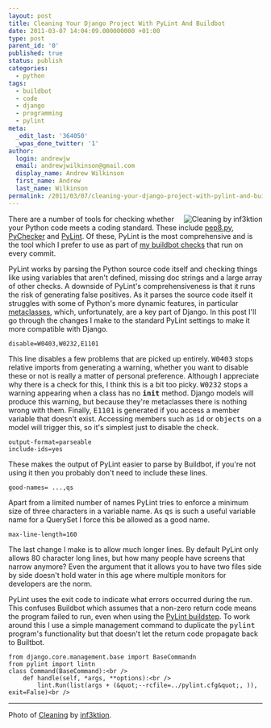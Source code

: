 ```yaml
---
layout: post
title: Cleaning Your Django Project With PyLint And Buildbot
date: 2011-03-07 14:04:09.000000000 +01:00
type: post
parent_id: '0'
published: true
status: publish
categories:
  - python
tags:
  - buildbot
  - code
  - django
  - programming
  - pylint
meta:
  _edit_last: '364050'
  _wpas_done_twitter: '1'
author:
  login: andrewjw
  email: andrewjwilkinson@gmail.com
  display_name: Andrew Wilkinson
  first_name: Andrew
  last_name: Wilkinson
permalink: /2011/03/07/cleaning-your-django-project-with-pylint-and-buildbot/
---
```

<a href="http://www.flickr.com/photos/inf3ktion/4477642894/"><img src="{{ site.baseurl }}/assets/4477642894_2cfbc8ea4f_m.jpg" alt="Cleaning by inf3ktion" style="float:right;border:0;" /></a>There are a number of tools for checking whether your Python code meets a coding standard. These include <a href="http://pypi.python.org/pypi/pep8">pep8.py</a>, <a href="http://pychecker.sourceforge.net/">PyChecker</a> and <a href="http://www.logilab.org/857">PyLint</a>. Of these, PyLint is the most comprehensive and is the tool which I prefer to use as part of <a href="http://andrewwilkinson.wordpress.com/2010/06/30/continuous-integration-testing/">my buildbot checks</a> that run on every commit.

PyLint works by parsing the Python source code itself and checking things like using variables that aren't defined, missing doc strings and a large array of other checks. A downside of PyLint's comprehensiveness is that it runs the risk of generating false positives. As it parses the source code itself it struggles with some of Python's more dynamic features, in particular <a href="http://www.voidspace.org.uk/python/articles/metaclasses.shtml">metaclasses</a>, which, unfortunately, are a key part of Django. In this post I'll go through the changes I make to the standard PyLint settings to make it more compatible with Django.

    disable=W0403,W0232,E1101

This line disables a few problems that are picked up entirely. <tt>W0403</tt> stops relative imports from generating a warning, whether you want to disable these or not is really a matter of personal preference. Although I appreciate why there is a check for this, I think this is a bit too picky. <tt>W0232</tt> stops a warning appearing when a class has no <tt>__init__</tt> method. Django models will produce this warning, but because they're metaclasses there is nothing wrong with them. Finally, <tt>E1101</tt> is generated if you access a member variable that doesn't exist. Accessing members such as <tt>id</tt> or <tt>objects</tt> on a model will trigger this, so it's simplest just to disable the check.

    output-format=parseable
    include-ids=yes

These makes the output of PyLint easier to parse by Buildbot, if you're not using it then you probably don't need to include these lines.

    good-names= ...,qs

Apart from a limited number of names PyLint tries to enforce a minimum size of three characters in a variable name. As <tt>qs</tt> is such a useful variable name for a QuerySet I force this be allowed as a good name.

    max-line-length=160

The last change I make is to allow much longer lines. By default PyLint only allows 80 character long lines, but how many people have screens that narrow anymore? Even the argument that it allows you to have two files side by side doesn't hold water in this age where multiple monitors for developers are the norm.

PyLint uses the exit code to indicate what errors occurred during the run. This confuses Buildbot which assumes that a non-zero return code means the program failed to run, even when using the <a href="http://buildbot.net/buildbot/docs/0.8.0/PyLint.html">PyLint buildstep</a>. To work around this I use a simple management command to duplicate the <tt>pylint</tt> program's functionality but that doesn't let the return code propagate back to Builtbot.

    from django.core.management.base import BaseCommandn
    from pylint import lintn
    class Command(BaseCommand):<br />
        def handle(self, *args, **options):<br />
            lint.Run(list(args + (&quot;--rcfile=../pylint.cfg&quot;, )), exit=False)<br />

<hr />
Photo of <a href="http://www.flickr.com/photos/inf3ktion/4477642894/">Cleaning</a> by <a href="http://www.flickr.com/photos/inf3ktion">inf3ktion</a>.
